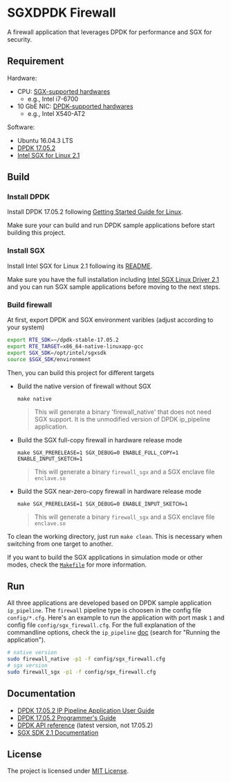 # SGXDPDK Firewall

A firewall application that leverages DPDK for performance and SGX for security.

## Requirement

Hardware:
- CPU: [SGX-supported hardwares](https://github.com/ayeks/SGX-hardware)
  - e.g., Intel i7-6700
- 10 GbE NIC: [DPDK-supported hardwares](https://core.dpdk.org/supported/)
  - e.g., Intel X540-AT2 

Software:
- Ubuntu 16.04.3 LTS
- [DPDK 17.05.2](http://git.dpdk.org/dpdk-stable/tag/?h=v17.05.2)
- [Intel SGX for Linux 2.1](https://github.com/intel/linux-sgx/tree/sgx_2.1)

## Build

### Install DPDK

Install DPDK 17.05.2 following [Getting Started Guide for Linux](https://doc.dpdk.org/guides-17.05/linux_gsg/index.html).

Make sure your can build and run DPDK sample applications before start building this project.

### Install SGX 

Install Intel SGX for Linux 2.1 following its [README](https://github.com/intel/linux-sgx/tree/sgx_2.1).

Make sure you have the full installation including [Intel SGX Linux Driver 2.1](https://github.com/intel/linux-sgx-driver/tree/sgx_driver_2.1) and you can run SGX sample applications before moving to the next steps.

### Build firewall

At first, export DPDK and SGX environment varibles (adjust according to your system)

```bash
export RTE_SDK=~/dpdk-stable-17.05.2
export RTE_TARGET=x86_64-native-linuxapp-gcc
export SGX_SDK=/opt/intel/sgxsdk
source $SGX_SDK/environment
```

Then, you can build this project for different targets

- Build the native version of firewall without SGX
    ```
    make native
    ```
    > This will generate a binary 'firewall_native' that does not need SGX support.
    > It is the unmodified version of DPDK ip_pipeline application.

- Build the SGX full-copy firewall in hardware release mode
    ``` 
    make SGX_PRERELEASE=1 SGX_DEBUG=0 ENABLE_FULL_COPY=1 ENABLE_INPUT_SKETCH=1
    ```
    > This will generate a binary `firewall_sgx` and a SGX enclave file `enclave.so`

- Build the SGX near-zero-copy firewall in hardware release mode
    ```
    make SGX_PRERELEASE=1 SGX_DEBUG=0 ENABLE_INPUT_SKETCH=1
    ```
    > This will generate a binary `firewall_sgx` and a SGX enclave file `enclave.so`

To clean the working directory, just run `make clean`. This is necessary when switching from one target to another.

If you want to build the SGX applications in simulation mode or other modes, check the [`Makefile`](https://github.com/Gnnng/sgxdpdk-firewall/blob/master/Makefile) for more information.

## Run

All three applications are developed based on DPDK sample application `ip_pipeline`. The `firewall` pipeline type is choosen in the config file `config/*.cfg`. Here's an example to run the application with port mask `1` and config file `config/sgx_firewall.cfg`. For the full explanation of the commandline options, check the `ip_pipeline` [doc](https://doc.dpdk.org/guides-17.05/sample_app_ug/ip_pipeline.html) (search for "Running the application").

```bash
# native version
sudo firewall_native -p1 -f config/sgx_firewall.cfg
# sgx version
sudo firewall_sgx -p1 -f config/sgx_firewall.cfg
```

## Documentation

- [DPDK 17.05.2 IP Pipeline Application User Guide](https://doc.dpdk.org/guides-17.05/sample_app_ug/ip_pipeline.html)
- [DPDK 17.05.2 Programmer's Guide](https://doc.dpdk.org/guides-17.05/prog_guide/index.html)
- [DPDK API reference](https://doc.dpdk.org/api/) (latest version, not 17.05.2)
- [SGX SDK 2.1 Documentation](https://download.01.org/intel-sgx/linux-2.1/docs/)

<!-- ## Citation

Our paper "Practical Verifiable In-network Filtering for DDoS defense" is now public at https://arxiv.org/abs/1901.00955. If you find our code useful, please consider citing the paper.
```
@misc{1901.00955,
Author = {Deli Gong and Muoi Tran and Shweta Shinde and Hao Jin and Vyas Sekar and Prateek Saxena and Min Suk Kang},
Title = {Practical Verifiable In-network Filtering for DDoS defense},
Year = {2019},
Eprint = {arXiv:1901.00955},
}
``` -->

## License

The project is licensed under [MIT License](https://github.com/Gnnng/sgxdpdk-firewall/blob/master/LICENSE).